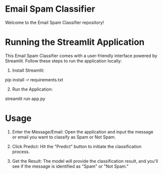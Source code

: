 # Email Spam Classifier

Welcome to the Email Spam Classifier repository!

# Running the Streamlit Application

This Email Spam Classifier comes with a user-friendly interface powered by Streamlit. Follow these steps to run the application locally:

1. Install Streamlit:

pip install -r requirements.txt

2. Run the Application:

streamlit run app.py

# Usage

1. Enter the Message/Email: Open the application and input the message or email you want to classify as Spam or Not Spam.

2. Click Predict: Hit the "Predict" button to initiate the classification process.

3. Get the Result: The model will provide the classification result, and you'll see if the message is identified as "Spam" or "Not Spam."
